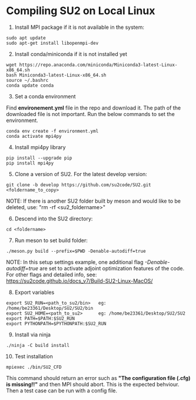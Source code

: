 # Compiling SU2 on Local Linux

1. Install MPI package if it is not available in the system:

```
sudo apt update
sudo apt-get install libopenmpi-dev
```

2. Install conda/miniconda if it is not installed yet

```
wget https://repo.anaconda.com/miniconda/Miniconda3-latest-Linux-x86_64.sh
bash Miniconda3-latest-Linux-x86_64.sh
source ~/.bashrc
conda update conda
```

3. Set a conda environment

Find **environement.yml** file in the repo and download it. The path of the downloaded file is not important. Run the below commands to set the environment.

```
conda env create -f environment.yml
conda activate mpi4py
```

4. Install mpi4py library

```
pip install --upgrade pip
pip install mpi4py
```

5. Clone a version of SU2. For the latest develop version:

```
git clone -b develop https://github.com/su2code/SU2.git <foldername_to_copy>
```

NOTE: If there is another SU2 folder built by meson and would like to be deleted, use: "rm -rf <su2_foldername>"

6. Descend into the SU2 directory:
   
```
cd <foldername>
```

7. Run meson to set build folder:

```
./meson.py build --prefix=$PWD -Denable-autodiff=true
```

NOTE: In this setup settings example, one additional flag *-Denable-autodiff=true* are set to activate adjoint optimization features of the code. For other flags and detailed info, see: https://su2code.github.io/docs_v7/Build-SU2-Linux-MacOS/


8. Export variables 

```
export SU2_RUN=<path_to_su2/bin>   eg: /home/be23361/Desktop/SU2/SU2/bin
export SU2_HOME=<path_to_su2>      eg: /home/be23361/Desktop/SU2/SU2
export PATH=$PATH:$SU2_RUN
export PYTHONPATH=$PYTHONPATH:$SU2_RUN
```

9. Install via ninja

```
./ninja -C build install
```

10. Test installation

```
mpiexec ./bin/SU2_CFD
```

This command should return an error such as **"The configuration file (.cfg) is missing!!"** and then MPI should abort. This is the expected behviour. Then a test case can be run with a config file.




   
